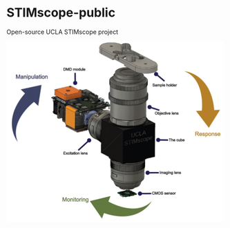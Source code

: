 # STIMscope-public
Open-source UCLA STIMscope project

<p align="center">
  <img src="Images/UCLA-STIMscope_closed_loop.jpg" width="600" alt="UCLA-STIMscope closed-loop render">
</p>
